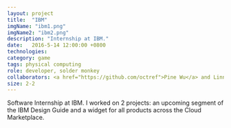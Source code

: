 ```yaml
---
layout: project
title:  "IBM"
imgName: "ibm1.png"
imgName2: "ibm2.png"
description: "Internship at IBM."
date:   2016-5-14 12:00:00 +0800
technologies: 
category: game
tags: physical computing
role: developer, solder monkey
collaborators: <a href="https://github.com/octref">Pine Wu</a> and Linna Li
size: 2-2
---
```

Software Internship at IBM. I worked on 2 projects: an upcoming segment of the IBM Design Guide and a widget for all products across the Cloud Marketplace.

